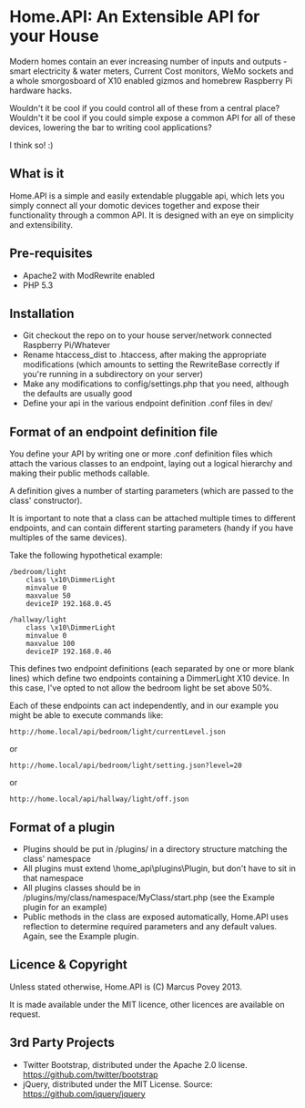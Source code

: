 Home.API: An Extensible API for your House
=========================================

Modern homes contain an ever increasing number of inputs and outputs - smart electricity & water meters, Current Cost monitors, WeMo sockets and a whole smorgosboard of X10 enabled gizmos and homebrew Raspberry Pi hardware hacks.

Wouldn't it be cool if you could control all of these from a central place? Wouldn't it be cool if you could simple expose a common API for all of these devices, lowering the bar to writing cool applications?

I think so! :)

What is it
----------

Home.API is a simple and easily extendable pluggable api, which lets you simply connect all your domotic devices together and expose their functionality through a common API. It is designed with an eye on simplicity and extensibility.

Pre-requisites
--------------

 * Apache2 with ModRewrite enabled
 * PHP 5.3

Installation
------------

 * Git checkout the repo on to your house server/network connected Raspberry Pi/Whatever
 * Rename htaccess_dist to .htaccess, after making the appropriate modifications (which amounts to setting the RewriteBase correctly if you're running in a subdirectory on your server)
 * Make any modifications to config/settings.php that you need, although the defaults are usually good
 * Define your api in the various endpoint definition .conf files in dev/

Format of an endpoint definition file
-------------------------------------

You define your API by writing one or more .conf definition files which attach the various classes to an endpoint, laying out a logical hierarchy and making their public methods callable. 

A definition gives a number of starting parameters (which are passed to the class' constructor).

It is important to note that a class can be attached multiple times to different endpoints, and can contain different starting parameters (handy if you have multiples of the same devices).

Take the following hypothetical example:

```
/bedroom/light
    class \x10\DimmerLight 
    minvalue 0
    maxvalue 50
    deviceIP 192.168.0.45

/hallway/light
    class \x10\DimmerLight 
    minvalue 0
    maxvalue 100
    deviceIP 192.168.0.46
```

This defines two endpoint definitions (each separated by one or more blank lines) which define two endpoints containing a DimmerLight X10 device. In this case, I've opted to not allow the bedroom light be set above 50%.

Each of these endpoints can act independently, and in our example you might be able to execute commands like:

```
http://home.local/api/bedroom/light/currentLevel.json
```

or

```
http://home.local/api/bedroom/light/setting.json?level=20
```

or

```
http://home.local/api/hallway/light/off.json
```

Format of a plugin
------------------

 * Plugins should be put in /plugins/ in a directory structure matching the class' namespace
 * All plugins must extend \home_api\plugins\Plugin, but don't have to sit in that namespace
 * All plugins classes should be in /plugins/my/class/namespace/MyClass/start.php (see the Example plugin for an example)
 * Public methods in the class are exposed automatically, Home.API uses reflection to determine required parameters and any default values. Again, see the Example plugin.

Licence & Copyright
-------------------

Unless stated otherwise, Home.API is (C) Marcus Povey 2013.

It is made available under the MIT licence, other licences are available
on request.

3rd Party Projects
------------------

 * Twitter Bootstrap, distributed under the Apache 2.0 license. <https://github.com/twitter/bootstrap>
 * jQuery, distributed under the MIT License. Source: https://github.com/jquery/jquery
